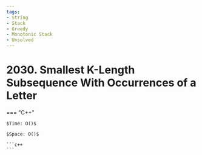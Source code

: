 ```yaml
---
tags:
- String
- Stack
- Greedy
- Monotonic Stack
- Unsolved
---
```



# 2030. Smallest K-Length Subsequence With Occurrences of a Letter

=== "C++"

    $Time: O()$

    $Space: O()$

    ```c++
    ```
